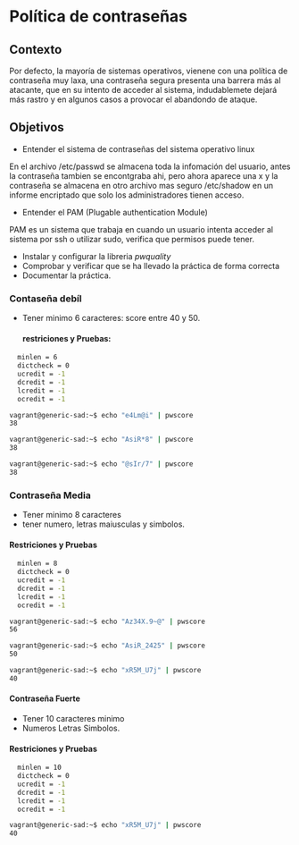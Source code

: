 # Política de contraseñas

## Contexto
Por defecto, la mayoría de sistemas operativos, vienene con una política de contraseña muy laxa, una contraseña segura presenta una barrera más al atacante, que en su intento de acceder al sistema, indudablemete dejará más rastro y en algunos casos a provocar el abandondo de ataque.

## Objetivos
* Entender el sistema de contraseñas del sistema operativo linux

En el archivo /etc/passwd se almacena toda la infomación del usuario, antes la contraseña tambien se encontgraba ahi, pero ahora aparece una x y la contraseña se almacena en otro archivo mas seguro /etc/shadow en un informe encriptado que solo los administradores tienen acceso.

* Entender el PAM (Plugable authentication Module)
  
PAM es un sistema que trabaja en cuando un usuario intenta acceder al sistema por ssh o utilizar sudo, verifica que permisos puede tener.

* Instalar y configurar la libreria _pwquality_
* Comprobar y verificar que se ha llevado la práctica de forma correcta
* Documentar la práctica.

### Contaseña debíl

* Tener minimo 6 caracteres: score entre 40 y 50. 
  

  #### restriciones y Pruebas: 
 ```bash
   minlen = 6
   dictcheck = 0 
   ucredit = -1 
   dcredit = -1
   lcredit = -1
   ocredit = -1
   ```

```bash 
vagrant@generic-sad:~$ echo "e4Lm@i" | pwscore
38
```

```bash 
vagrant@generic-sad:~$ echo "AsiR*8" | pwscore
38
```

```bash 
vagrant@generic-sad:~$ echo "@sIr/7" | pwscore
38
```

### Contraseña Media

* Tener minimo 8 caracteres
* tener numero, letras maiusculas y simbolos.
#### Restriciones y Pruebas
 ```bash
   minlen = 8
   dictcheck = 0 
   ucredit = -1 
   dcredit = -1
   lcredit = -1
   ocredit = -1
   ```

```bash 
vagrant@generic-sad:~$ echo "Az34X.9~@" | pwscore 
56
```

```bash 
vagrant@generic-sad:~$ echo "AsiR_2425" | pwscore 
50
```

```bash 
vagrant@generic-sad:~$ echo "xR5M_U7j" | pwscore 
40
```

#### Contraseña Fuerte

* Tener 10 caracteres minimo
* Numeros Letras Simbolos.

#### Restriciones y Pruebas

 ```bash
   minlen = 10
   dictcheck = 0 
   ucredit = -1 
   dcredit = -1
   lcredit = -1
   ocredit = -1
   ```

```bash 
vagrant@generic-sad:~$ echo "xR5M_U7j" | pwscore 
40
```


